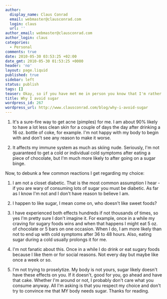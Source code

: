 ```yaml
---
author:
  display_name: Claus Conrad
  email: webmaster@clausconrad.com
  login: claus
  url: ''
author_email: webmaster@clausconrad.com
author_login: claus
categories:
  - Personal
comments: true
date: 2010-05-30 03:53:25 +02:00
date_gmt: 2010-05-30 01:53:25 +0000
header: 'no'
layout: page.liquid
published: true
sidebar: left
status: publish
tags: []
teaser: Okay, so if you have met me in person you know that I'm rather slim, and whether or not you've met me I might have told you that I avoid eating sugar. I get questioned A LOT about this, so I'll try to explain why I do this.
title: Why I avoid sugar
wordpress_id: 267
wordpress_url: http://www.clausconrad.com/blog/why-i-avoid-sugar
---
```

1. It's a sure-fire way to get acne (pimples) for me. I am about 90% likely to have a lot less clean skin for a couple of days the day after drinking a 16 oz. bottle of coke, for example. I'm not happy with my body to begin with and don't see any reason to make it worse.

2. It affects my immune system as much as skiing nude. Seriously, I'm not guaranteed to get a cold or individual cold symptoms after eating a piece of chocolate, but I'm much more likely to after going on a sugar binge.

Now, to debunk a few common reactions I get regarding my choice:

1. I am not a closet diabetic. That is the most common assumption I hear - if you are wary of consuming lots of sugar you must be diabetic. As far as I know I'm not and I don't have reason to believe I am.

2. I happen to like sugar, I mean come on, who doesn't like sweet foods?

3. I have experienced both effects hundreds if not thousands of times, so yes I'm pretty sure I don't imagine it. For example, once in a while my craving for sugary foods wins and when that happens I might eat 5 oz. of chocolate or 5 bars on one occasion. When I do, I am more likely than not to end up with cold symptoms after 36 to 48 hours. Also, eating sugar during a cold usually prolongs it for me.

4. I'm not fanatic about this. Once in a while I do drink or eat sugary foods because I like them or for social reasons. Not every day but maybe like once a week or so.

5. I'm not trying to proselytize. My body is not yours, sugar likely doesn't have these effects on you. If it doesn't, good for you, go ahead and have that cake. Whether I'm around or not, I probably don't care what you consume anyway. All I'm asking is that you respect my choice and don't try to convince me that MY body needs sugar. Thanks for reading.
